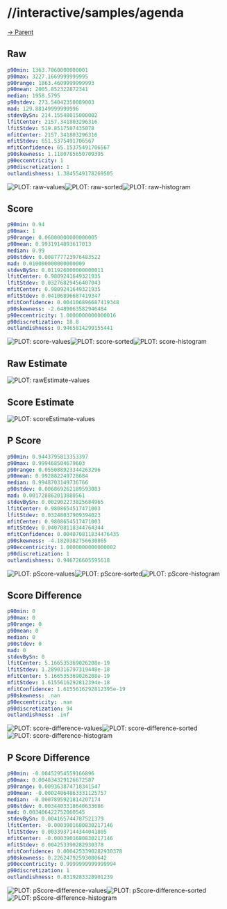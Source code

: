 
# //interactive/samples/agenda

[→ Parent](../..)


## Raw


```yaml
p90min: 1363.7060000000001
p90max: 3227.1669999999995
p90range: 1863.4609999999993
p90mean: 2005.852322872341
median: 1958.5795
p90stdev: 273.54042350089003
mad: 129.88149999999996
stdevBySn: 214.15548015000002
lfitCenter: 2157.341803296316
lfitStdev: 519.8517507435078
mfitCenter: 2157.341803296316
mfitStdev: 651.5375491706567
mfitConfidence: 65.15375491706567
p90skewness: 1.1180785650709395
p90eccentricity: 1
p90discretization: 1
outlandishness: 1.3845549178269505

```

![PLOT: raw-values](./raw/values.svg)![PLOT: raw-sorted](./raw/sorted.svg)![PLOT: raw-histogram](./raw/histogram.svg)
## Score


```yaml
p90min: 0.94
p90max: 1
p90range: 0.06000000000000005
p90mean: 0.9931914893617013
median: 0.99
p90stdev: 0.008777723976483522
mad: 0.010000000000000009
stdevBySn: 0.011926000000000011
lfitCenter: 0.9809241649321935
lfitStdev: 0.03276829456407043
mfitCenter: 0.9809241649321935
mfitStdev: 0.04106896687419347
mfitConfidence: 0.004106896687419348
p90skewness: -2.6489063582946484
p90eccentricity: 1.0000000000000016
p90discretization: 18.8
outlandishness: 0.9465814299155441

```

![PLOT: score-values](./score/values.svg)![PLOT: score-sorted](./score/sorted.svg)![PLOT: score-histogram](./score/histogram.svg)
## Raw Estimate

![PLOT: rawEstimate-values](./rawEstimate/values.svg)
## Score Estimate

![PLOT: scoreEstimate-values](./scoreEstimate/values.svg)
## P Score


```yaml
p90min: 0.9443795813353397
p90max: 0.999468504679603
p90range: 0.055088923344263296
p90mean: 0.992882249728684
median: 0.9948703149736766
p90stdev: 0.006869262189593083
mad: 0.001728862013880561
stdevBySn: 0.002902273825684965
lfitCenter: 0.9808654517471003
lfitStdev: 0.03248037909394023
mfitCenter: 0.9808654517471003
mfitStdev: 0.040708118344764344
mfitConfidence: 0.004070811834476435
p90skewness: -4.1820382756630865
p90eccentricity: 1.0000000000000002
p90discretization: 1
outlandishness: 0.946726605595618

```

![PLOT: pScore-values](./pScore/values.svg)![PLOT: pScore-sorted](./pScore/sorted.svg)![PLOT: pScore-histogram](./pScore/histogram.svg)
## Score Difference


```yaml
p90min: 0
p90max: 0
p90range: 0
p90mean: 0
median: 0
p90stdev: 0
mad: 0
stdevBySn: 0
lfitCenter: 5.166535369026208e-19
lfitStdev: 1.2890316797319448e-18
mfitCenter: 5.166535369026208e-19
mfitStdev: 1.6155616292812394e-18
mfitConfidence: 1.6155616292812395e-19
p90skewness: .nan
p90eccentricity: .nan
p90discretization: 94
outlandishness: .inf

```

![PLOT: score-difference-values](./score-difference/values.svg)![PLOT: score-difference-sorted](./score-difference/sorted.svg)![PLOT: score-difference-histogram](./score-difference/histogram.svg)
## P Score Difference


```yaml
p90min: -0.00452954559166896
p90max: 0.004834329126672587
p90range: 0.009363874718341547
p90mean: -0.00024864863331125757
median: -0.0007895921814207174
p90stdev: 0.0034403318640633686
mad: 0.003406422752060545
stdevBySn: 0.004165744787521379
lfitCenter: -0.0003901680830217146
lfitStdev: 0.0033937144344041805
mfitCenter: -0.0003901680830217146
mfitStdev: 0.004253390282930378
mfitConfidence: 0.0004253390282930378
p90skewness: 0.22624792593080642
p90eccentricity: 0.9999999999999994
p90discretization: 1
outlandishness: 0.8319283328901239

```

![PLOT: pScore-difference-values](./pScore-difference/values.svg)![PLOT: pScore-difference-sorted](./pScore-difference/sorted.svg)![PLOT: pScore-difference-histogram](./pScore-difference/histogram.svg)